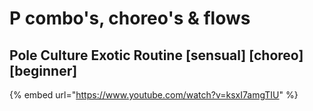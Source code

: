 # P combo's, choreo's & flows

## Pole Culture Exotic Routine \[sensual] \[choreo] \[beginner]

{% embed url="https://www.youtube.com/watch?v=ksxI7amgTIU" %}
